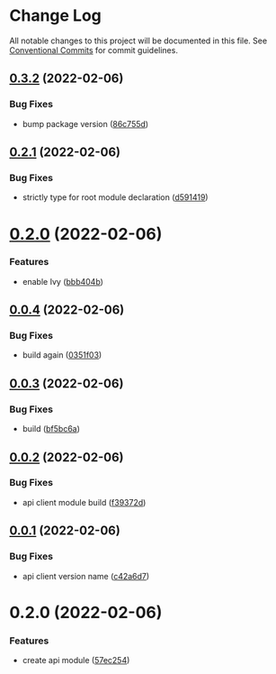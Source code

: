 # Change Log

All notable changes to this project will be documented in this file.
See [Conventional Commits](https://conventionalcommits.org) for commit guidelines.

## [0.3.2](https://github.com/developer239/collection-angular/compare/@collection-module/api-client@0.2.1...@collection-module/api-client@0.3.2) (2022-02-06)


### Bug Fixes

* bump package version ([86c755d](https://github.com/developer239/collection-angular/commit/86c755d88277e1fdef82128ecf98c2e99b779fcc))





## [0.2.1](https://github.com/developer239/collection-angular/compare/@collection-module/api-client@0.2.0...@collection-module/api-client@0.2.1) (2022-02-06)


### Bug Fixes

* strictly type for root module declaration ([d591419](https://github.com/developer239/collection-angular/commit/d591419d67ddc669d9f2c2cfa22b615fceecf577))





# [0.2.0](https://github.com/developer239/collection-angular/compare/@collection-module/api-client@0.0.4...@collection-module/api-client@0.2.0) (2022-02-06)


### Features

* enable Ivy ([bbb404b](https://github.com/developer239/collection-angular/commit/bbb404b186d9d18991190cca377cb1502f288887))





## [0.0.4](https://github.com/developer239/collection-angular/compare/@collection-module/api-client@0.0.3...@collection-module/api-client@0.0.4) (2022-02-06)


### Bug Fixes

* build again ([0351f03](https://github.com/developer239/collection-angular/commit/0351f036eb2ba1546145808ee67e22fb940aa4de))





## [0.0.3](https://github.com/developer239/collection-angular/compare/@collection-module/api-client@0.0.2...@collection-module/api-client@0.0.3) (2022-02-06)


### Bug Fixes

* build ([bf5bc6a](https://github.com/developer239/collection-angular/commit/bf5bc6a22014b111ed74af9b6ba823af34a818e6))





## [0.0.2](https://github.com/developer239/collection-angular/compare/@collection-module/api-client@0.0.1...@collection-module/api-client@0.0.2) (2022-02-06)


### Bug Fixes

* api client module build ([f39372d](https://github.com/developer239/collection-angular/commit/f39372d22ae1d12a15de2906ac5702fc7d5805bb))





## [0.0.1](https://github.com/developer239/collection-angular/compare/@collection-module/api-client@0.2.0...@collection-module/api-client@0.0.1) (2022-02-06)


### Bug Fixes

* api client version name ([c42a6d7](https://github.com/developer239/collection-angular/commit/c42a6d799434b54959892d1afe7f12baf80489d8))





# 0.2.0 (2022-02-06)


### Features

* create api module ([57ec254](https://github.com/developer239/collection-angular/commit/57ec2547c031b82299fdb8966fa40c81d9b41ab8))
